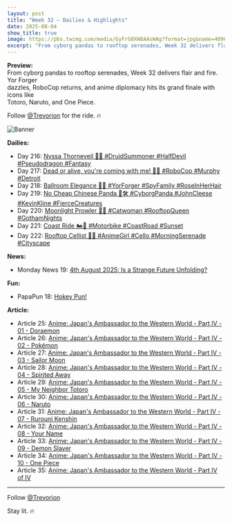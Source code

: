 ```yaml
---
layout: post
title: "Week 32 – Dailies & Highlights"
date: 2025-08-04
show_title: true
image: https://pbs.twimg.com/media/GyFrG0XW8AAsWAg?format=jpg&name=4096x4096
excerpt: "From cyborg pandas to rooftop serenades, Week 32 delivers flair and fire. Yor Forger dazzles, RoboCop returns, and anime diplomacy hits its grand finale with icons like Totoro, Naruto, and One Piece. Follow @Trevorion for the ride. 🔥"
---
```


**Preview:**  
From cyborg pandas to rooftop serenades, Week 32 delivers flair and fire. Yor Forger  
dazzles, RoboCop returns, and anime diplomacy hits its grand finale with icons like  
Totoro, Naruto, and One Piece.  
  
Follow [@Trevorion](https://x.com/Trevorion) for the ride. 🔥

![Banner](https://pbs.twimg.com/media/GyFrG0XW8AAsWAg?format=jpg&name=4096x4096)

**Dailies:**  
- Day 216: [Nyssa Thorneveil 🌿🔥 #DruidSummoner #HalfDevil #Pseudodragon #Fantasy](https://x.com/Trevorion/status/1952451364778610864)
- Day 217: [Dead or alive, you're coming with me! 🤖🔫 #RoboCop #Murphy #Detroit](https://x.com/Trevorion/status/1952795270791508298)
- Day 218: [Ballroom Elegance 🌹✨ #YorForger #SpyFamily #RoseInHerHair](https://x.com/Trevorion/status/1953157219379466670)
- Day 219: [No Cheap Chinese Panda 🐼🛠️ #CyborgPanda #JohnCleese #KevinKline #FierceCreatures](https://x.com/Trevorion/status/1953542308839715168)
- Day 220: [Moonlight Prowler 🐾🌙 #Catwoman #RooftopQueen #GothamNights](https://x.com/Trevorion/status/1953934018757447814)
- Day 221: [Coast Ride 🏍️🌅 #Motorbike #CoastRoad #Sunset](https://x.com/Trevorion/status/1954300962279158184)
- Day 222: [Rooftop Cellist 🎻🌅 #AnimeGirl #Cello #MorningSerenade #Cityscape](https://x.com/Trevorion/status/1954648305792626699)
  
**News:**  
- Monday News 19: [4th August 2025:  Is a Strange Future Unfolding?](https://x.com/Trevorion/status/1952416244713279978)

**Fun:**  
- PapaPun 18: [Hokey Pun!](https://x.com/Trevorion/status/1954660320745488739)

**Article:**  
- Article 25: [Anime: Japan's Ambassador to the Western World - Part IV - 01 - Doraemon](https://x.com/Trevorion/status/1954591506972443095)
- Article 26: [Anime: Japan's Ambassador to the Western World - Part IV - 02 - Pokémon](https://x.com/Trevorion/status/1954591706055323729)
- Article 27: [Anime: Japan's Ambassador to the Western World - Part IV - 03 - Sailor Moon](https://x.com/Trevorion/status/1954591925484278084)
- Article 28: [Anime: Japan's Ambassador to the Western World - Part IV - 04 - Spirited Away](https://x.com/Trevorion/status/1954592037052764560)
- Article 29: [Anime: Japan's Ambassador to the Western World - Part IV - 05 - My Neighbor Totoro](https://x.com/Trevorion/status/1954592215369441718)
- Article 30: [Anime: Japan's Ambassador to the Western World - Part IV - 06 - Naruto](https://x.com/Trevorion/status/1954592326732415040)
- Article 31: [Anime: Japan's Ambassador to the Western World - Part IV - 07 - Rurouni Kenshin](https://x.com/Trevorion/status/1954592434853396746)
- Article 32: [Anime: Japan's Ambassador to the Western World - Part IV - 08 - Your Name](https://x.com/Trevorion/status/1954592591820869887)
- Article 33: [Anime: Japan's Ambassador to the Western World - Part IV - 09 - Demon Slayer](https://x.com/Trevorion/status/1954592726105591857)
- Article 34: [Anime: Japan's Ambassador to the Western World - Part IV - 10 - One Piece](https://x.com/Trevorion/status/1954592834465710084)
- Article 35: [Anime: Japan's Ambassador to the Western World - Part IV of IV](https://x.com/Trevorion/status/1954592978850255130)

---
Follow [@Trevorion](https://x.com/Trevorion)

Stay lit. 🔥
